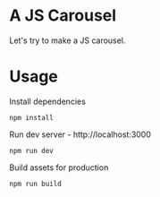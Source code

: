 # A JS Carousel

Let's try to make a JS carousel.

# Usage

Install dependencies

```
npm install
```

Run dev server - http://localhost:3000

```
npm run dev
```

Build assets for production

```
npm run build
```
